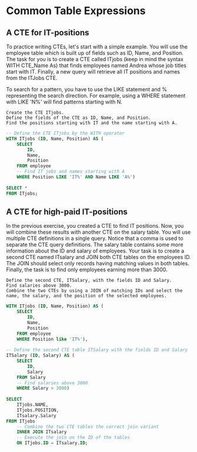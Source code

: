 # Common Table Expressions
## A CTE for IT-positions

To practice writing CTEs, let's start with a simple example. You will use the employee table which is built up of fields such as ID, Name, and Position. The task for you is to create a CTE called ITjobs (keep in mind the syntax WITH CTE_Name As) that finds employees named Andrea whose job titles start with IT. Finally, a new query will retrieve all IT positions and names from the ITJobs CTE.

To search for a pattern, you have to use the LIKE statement and % representing the search direction. For example, using a WHERE statement with LIKE 'N%' will find patterns starting with N.


    Create the CTE ITjobs.
    Define the fields of the CTE as ID, Name, and Position.
    Find the positions starting with IT and the name starting with A.

```sql
-- Define the CTE ITjobs by the WITH operator
WITH ITjobs (ID, Name, Position) AS (
    SELECT 
  		ID, 
  		Name,
  		Position
    FROM employee
    -- Find IT jobs and names starting with A
  	WHERE Position LIKE 'IT%' AND Name LIKE 'A%')
    
SELECT * 
FROM ITjobs;
```

## A CTE for high-paid IT-positions

In the previous exercise, you created a CTE to find IT positions. Now, you will combine these results with another CTE on the salary table. You will use multiple CTE definitions in a single query. Notice that a comma is used to separate the CTE query definitions. The salary table contains some more information about the ID and salary of employees. Your task is to create a second CTE named ITsalary and JOIN both CTE tables on the employees ID. The JOIN should select only records having matching values in both tables. Finally, the task is to find only employees earning more than 3000.


    Define the second CTE, ITSalary, with the fields ID and Salary.
    Find salaries above 3000.
    Combine the two CTEs by using a JOIN of matching IDs and select the name, the salary, and the position of the selected employees.

```sql
WITH ITjobs (ID, Name, Position) AS (
    SELECT 
  		ID, 
  		Name,
  		Position
    FROM employee
    WHERE Position like 'IT%'),
    
-- Define the second CTE table ITSalary with the fields ID and Salary
ITSalary (ID, Salary) AS (
    SELECT
        ID,
        Salary
    FROM Salary
  	-- Find salaries above 3000
    WHERE Salary > 3000)
    
SELECT 
	ITjobs.NAME,
	ITjobs.POSITION,
    ITsalary.Salary
FROM ITjobs
    -- Combine the two CTE tables the correct join variant
    INNER JOIN ITsalary
    -- Execute the join on the ID of the tables
    ON ITjobs.ID = ITsalary.ID;
```

